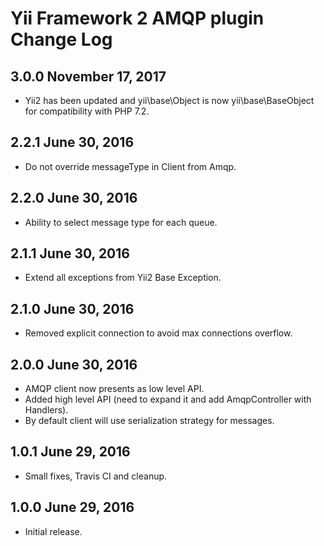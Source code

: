 Yii Framework 2 AMQP plugin Change Log
=============================================

3.0.0 November 17, 2017
-----------------------

- Yii2 has been updated and yii\base\Object is now yii\base\BaseObject for compatibility with PHP 7.2.

2.2.1 June 30, 2016
-----------------------

- Do not override messageType in Client from Amqp.

2.2.0 June 30, 2016
-----------------------

- Ability to select message type for each queue.

2.1.1 June 30, 2016
-----------------------

- Extend all exceptions from Yii2 Base Exception.

2.1.0 June 30, 2016
-----------------------

- Removed explicit connection to avoid max connections overflow.

2.0.0 June 30, 2016
-----------------------

- AMQP client now presents as low level API.
- Added high level API (need to expand it and add AmqpController with Handlers).
- By default client will use serialization strategy for messages.

1.0.1 June 29, 2016
-----------------------

- Small fixes, Travis CI and cleanup.

1.0.0 June 29, 2016
-----------------------

- Initial release.
